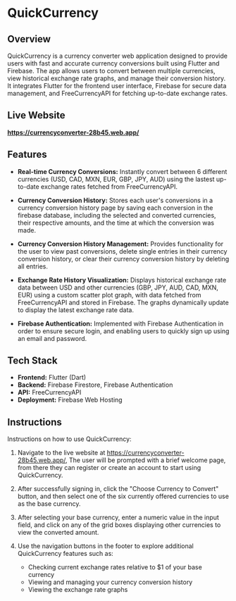 # <strong>QuickCurrency</strong>

## Overview
QuickCurrency is a currency converter web application designed to provide users with fast and accurate currency conversions built using Flutter and Firebase. The app allows users to convert between multiple currencies, view historical exchange rate graphs, and manage their conversion history. It integrates Flutter for the frontend user interface, Firebase for secure data management, and FreeCurrencyAPI for fetching up-to-date exchange rates.

## Live Website
<strong>https://currencyconverter-28b45.web.app/</strong>

## Features
- <strong>Real-time Currency Conversions:</strong> Instantly convert between 6 different currencies (USD, CAD, MXN, EUR, GBP, JPY, AUD) using the lastest up-to-date exchange rates fetched from FreeCurrencyAPI.
  
- <strong>Currency Conversion History:</strong> Stores each user's conversions in a currency conversion history page by saving each conversion in the firebase database, including the selected and converted currencies, their respective amounts, and the time at which the conversion was made. 
  
- <strong>Currency Conversion History Management:</strong> Provides functionality for the user to view past conversions, delete single entries in their currency conversion history, or clear their currency conversion history by deleting all entries.
  
- <strong>Exchange Rate History Visualization:</strong> Displays historical exchange rate data between USD and other currencies (GBP, JPY, AUD, CAD, MXN, EUR) using a custom scatter plot graph, with data fetched from FreeCurrencyAPI and stored in Firebase. The graphs dynamically update to display the latest exchange rate data.

- <strong>Firebase Authentication:</strong> Implemented with Firebase Authentication in order to ensure secure login, and enabling users to quickly sign up using an email and password.

## Tech Stack
- <strong>Frontend:</strong> Flutter (Dart)
- <strong>Backend:</strong> Firebase Firestore, Firebase Authentication
- <strong>API:</strong> FreeCurrencyAPI
- <strong>Deployment:</strong> Firebase Web Hosting

## Instructions
Instructions on how to use QuickCurrency:

1) Navigate to the live website at https://currencyconverter-28b45.web.app/, The user will be prompted with a brief welcome page, from there they can register or create an account to start using QuickCurrency.
       
2) After successfully signing in, click the "Choose Currency to Convert" button, and then select one of the six currently offered currencies to use as the base currency.

3) After selecting your base currency, enter a numeric value in the input field, and click on any of the grid boxes displaying other currencies to view the converted amount.

4) Use the navigation buttons in the footer to explore additional QuickCurrency features such as:
   - Checking current exchange rates relative to $1 of your base currency
   - Viewing and managing your currency conversion history
   - Viewing the exchange rate graphs
